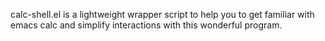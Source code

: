 calc-shell.el is a lightweight wrapper script to help you to get familiar with emacs calc
and simplify interactions with this wonderful program. 
